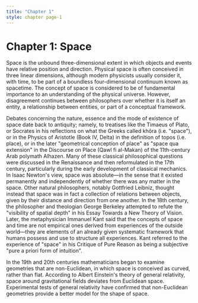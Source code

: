 ```yaml
---
title: "Chapter 1"
style: chapter page-1
---
```


# Chapter 1: Space 

Space is the unbound three-dimensional extent in which objects and events have relative position and direction. Physical space is often conceived in three linear dimensions, although modern physicists usually consider it, with time, to be part of a boundless four-dimensional continuum known as spacetime. The concept of space is considered to be of fundamental importance to an understanding of the physical universe. However, disagreement continues between philosophers over whether it is itself an entity, a relationship between entities, or part of a conceptual framework.

Debates concerning the nature, essence and the mode of existence of space date back to antiquity; namely, to treatises like the Timaeus of Plato, or Socrates in his reflections on what the Greeks called khôra (i.e. "space"), or in the Physics of Aristotle (Book IV, Delta) in the definition of topos (i.e. place), or in the later "geometrical conception of place" as "space qua extension" in the Discourse on Place (Qawl fi al-Makan) of the 11th-century Arab polymath Alhazen. Many of these classical philosophical questions were discussed in the Renaissance and then reformulated in the 17th century, particularly during the early development of classical mechanics. In Isaac Newton's view, space was absolute—in the sense that it existed permanently and independently of whether there was any matter in the space. Other natural philosophers, notably Gottfried Leibniz, thought instead that space was in fact a collection of relations between objects, given by their distance and direction from one another. In the 18th century, the philosopher and theologian George Berkeley attempted to refute the "visibility of spatial depth" in his Essay Towards a New Theory of Vision. Later, the metaphysician Immanuel Kant said that the concepts of space and time are not empirical ones derived from experiences of the outside world—they are elements of an already given systematic framework that humans possess and use to structure all experiences. Kant referred to the experience of "space" in his Critique of Pure Reason as being a subjective "pure a priori form of intuition".

In the 19th and 20th centuries mathematicians began to examine geometries that are non-Euclidean, in which space is conceived as curved, rather than flat. According to Albert Einstein's theory of general relativity, space around gravitational fields deviates from Euclidean space. Experimental tests of general relativity have confirmed that non-Euclidean geometries provide a better model for the shape of space.


